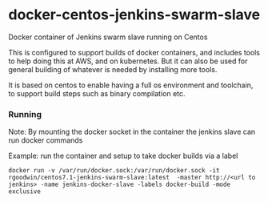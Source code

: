 # docker-centos-jenkins-swarm-slave

Docker container of Jenkins swarm slave running on Centos

This is configured to support builds of docker containers, and includes tools to help doing this at AWS, and on kubernetes. 
But it can also be used for general building of whatever is needed by installing more tools.

It is based on centos to enable having a full os environment and toolchain, to support build steps such as binary compilation etc.

### Running

Note: By mounting the docker socket in the container the jenkins slave can run docker commands

Example: run the container and setup to take docker builds via a label

```docker run -v /var/run/docker.sock:/var/run/docker.sock -it rgoodwin/centos7.1-jenkins-swarm-slave:latest  -master http://<url to jenkins> -name jenkins-docker-slave -labels docker-build -mode exclusive```
```

